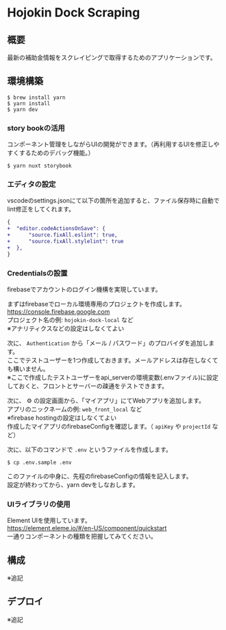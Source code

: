 # Hojokin Dock Scraping

## 概要
最新の補助金情報をスクレイピングで取得するためのアプリケーションです。

## 環境構築

```
$ brew install yarn
$ yarn install
$ yarn dev
```

### story bookの活用
コンポーネント管理をしながらUIの開発ができます。（再利用するUIを修正しやすくするためのデバッグ機能。）

```
$ yarn nuxt storybook
```

### エディタの設定
vscodeのsettings.jsonにて以下の箇所を追加すると、ファイル保存時に自動でlint修正をしてくれます。

```diff
{
+  "editor.codeActionsOnSave": {
+      "source.fixAll.eslint": true,
+      "source.fixAll.stylelint": true
+  },
}
```

### Credentialsの設置
firebaseでアカウントのログイン機構を実現しています。  

まずはfirebaseでローカル環境専用のプロジェクトを作成します。  
https://console.firebase.google.com  
プロジェクト名の例: `hojokin-dock-local` など  
※アナリティクスなどの設定はしなくてよい  

次に、 `Authentication` から「メール / パスワード」のプロバイダを追加します。  
ここでテストユーザーを1つ作成しておきます。メールアドレスは存在しなくても構いません。  
※ここで作成したテストユーザーをapi_serverの環境変数(.envファイル)に設定しておくと、フロントとサーバーの疎通をテストできます。  

次に、 :gear: の設定画面から、「マイアプリ」にてWebアプリを追加します。  
アプリのニックネームの例: `web_front_local` など  
※firebase hostingの設定はしなくてよい  
作成したマイアプリのfirebaseConfigを確認します。（ `apiKey` や `projectId` など）  

次に、以下のコマンドで `.env` というファイルを作成します。  

```
$ cp .env.sample .env
```

このファイルの中身に、先程のfirebaseConfigの情報を記入します。  
設定が終わってから、yarn devをしなおします。  

### UIライブラリの使用
Element UIを使用しています。  
https://element.eleme.io/#/en-US/component/quickstart  
一通りコンポーネントの種類を把握してみてください。

## 構成
※追記

## デプロイ
※追記
